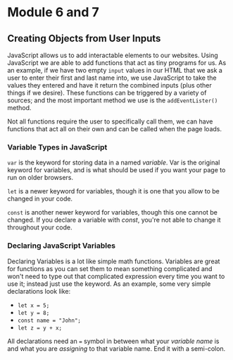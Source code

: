 # Module 6 and 7

## Creating Objects from User Inputs

JavaScript allows us to add interactable elements to our websites. Using JavaScript we are able to add functions that act as tiny programs for us. As an example, if we have two empty `input` values in our HTML that we ask a user to enter their first and last name into, we use JavaScript to take the values they entered and have it return the combined inputs (plus other things if we desire). These functions can be triggered by a variety of sources; and the most important method we use is the `addEventLister()` method.

Not all functions require the user to specifically call them, we can have functions that act all on their own and can be called when the page loads.

### Variable Types in JavaScript

`var` is the keyword for storing data in a named *variable*. Var is the original keyword for variables, and is what should be used if you want your page to run on older browsers.

`let` is a newer keyword for variables, though it is one that you allow to be changed in your code.

`const` is another newer keyword for variables, though this one cannot be changed. If you declare a variable with *const*, you're not able to change it throughout your code.

### Declaring JavaScript Variables

Declaring Variables is a lot like simple math functions. Variables are great for functions as you can set them to mean something complicated and won't need to type out that complicated expression every time you want to use it; instead just use the keyword. As an example, some very simple declarations look like:

- `let x = 5;`
- `let y = 8;`
- `const name = "John";`
- `let z = y + x;`

All declarations need an `=` symbol in between what your *variable name* is and what you are *assigning* to that variable name. End it with a semi-colon.
